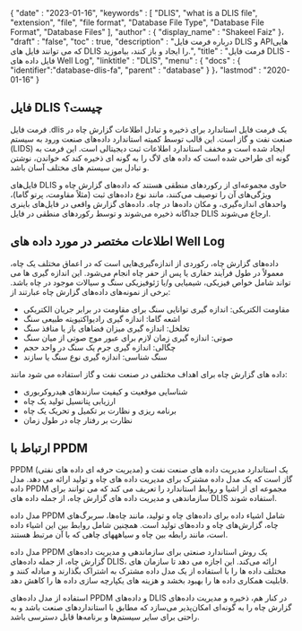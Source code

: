 {
  "date" : "2023-01-16",
  "keywords" : [ "DLIS", "what is a DLIS file", "extension", "file", "file format", "Database File Type", "Database File Format", "Database Files" ],
  "author" : {
    "display_name" : "Shakeel Faiz"
}،
  "draft" : "false",
  "toc" : true,
  "description" : "درباره فرمت فایل DLIS و APIهایی که می توانند فایل های DLIS را ایجاد و باز کنند، بیاموزید.",
  "title" : "فرمت فایل DLIS - فایل داده های Well Log",
  "linktitle" : "DLIS",
  "menu" : {
    "docs" : {
      "identifier":"database-dlis-fa",
      "parent" : "database"
}
}،
  "lastmod" : "2020-01-16"
}

## فایل DLIS چیست؟

فرمت فایل .dlis یک فرمت فایل استاندارد برای ذخیره و تبادل اطلاعات گزارش چاه در صنعت نفت و گاز است. این قالب توسط کمیته استاندارد داده‌های صنعت ورود به سیستم (LIDS) ایجاد شده است و مخفف استاندارد اطلاعات ثبت دیجیتالی است. این فرمت به گونه ای طراحی شده است که داده های لاگ را به گونه ای ذخیره کند که خواندن، نوشتن و تبادل بین سیستم های مختلف آسان باشد.

فایل‌های DLIS حاوی مجموعه‌ای از رکوردهای منطقی هستند که داده‌های گزارش چاه و ویژگی‌های آن را توصیف می‌کنند، مانند نوع داده‌های ثبت (مثلاً مقاومت، پرتو گاما)، واحدهای اندازه‌گیری، و مکان داده‌ها در چاه. داده‌های گزارش واقعی در فایل‌های باینری جداگانه ذخیره می‌شوند و توسط رکوردهای منطقی در فایل DLIS ارجاع می‌شوند.

## اطلاعات مختصر در مورد داده های Well Log

داده‌های گزارش چاه، رکوردی از اندازه‌گیری‌هایی است که در اعماق مختلف یک چاه، معمولاً در طول فرآیند حفاری یا پس از حفر چاه انجام می‌شود. این اندازه گیری ها می تواند شامل خواص فیزیکی، شیمیایی و/یا ژئوفیزیکی سنگ و سیالات موجود در چاه باشد. برخی از نمونه‌های داده‌های گزارش چاه عبارتند از:

- مقاومت الکتریکی: اندازه گیری توانایی سنگ برای مقاومت در برابر جریان الکتریکی
- اشعه گاما: اندازه گیری رادیواکتیویته طبیعی سنگ
- تخلخل: اندازه گیری میزان فضاهای باز یا منافذ سنگ
- صوتی: اندازه گیری زمان لازم برای عبور موج صوتی از میان سنگ
- چگالی: اندازه گیری جرم یک سنگ در واحد حجم
- سنگ شناسی: اندازه گیری نوع سنگ یا سازند

داده های گزارش چاه برای اهداف مختلفی در صنعت نفت و گاز استفاده می شود مانند:

- شناسایی موقعیت و کیفیت سازندهای هیدروکربوری
- ارزیابی پتانسیل تولید یک چاه
- برنامه ریزی و نظارت بر تکمیل و تحریک یک چاه
- نظارت بر رفتار چاه در طول زمان

## ارتباط با PPDM

PPDM (مدیریت حرفه ای داده های نفتی) یک استاندارد مدیریت داده های صنعت نفت و گاز است که یک مدل داده مشترک برای مدیریت داده های چاه و تولید ارائه می دهد. مدل داده PPDM مجموعه ای از اشیا و روابط استاندارد را تعریف می کند که می توانند برای سازماندهی و مدیریت داده های گزارش چاه، از جمله داده های DLIS استفاده شوند.

مدل داده PPDM شامل اشیاء داده برای داده‌های چاه و تولید، مانند چاه‌ها، سربرگ‌های چاه، گزارش‌های چاه و داده‌های تولید است. همچنین شامل روابط بین این اشیاء داده است، مانند رابطه بین چاه و سیاهههای چاهی که با آن مرتبط هستند.

مدل داده PPDM یک روش استاندارد صنعتی برای سازماندهی و مدیریت داده‌های گزارش چاه، از جمله داده‌های DLIS، ارائه می‌کند. این اجازه می دهد تا سازمان های مختلف داده ها را با استفاده از یک مدل داده مشترک به اشتراک بگذارند و مبادله کنند و قابلیت همکاری داده ها را بهبود بخشد و هزینه های یکپارچه سازی داده ها را کاهش دهد.

استفاده از مدل داده‌های PPDM و داده‌های DLIS در کنار هم، ذخیره و مدیریت داده‌های گزارش چاه را به گونه‌ای امکان‌پذیر می‌سازد که مطابق با استانداردهای صنعت باشد و به راحتی برای سایر سیستم‌ها و برنامه‌ها قابل دسترسی باشد.


